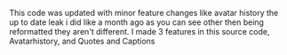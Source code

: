 This code was updated with minor feature changes like avatar history 
the up to date leak i did like a month ago
as you can see other then being reformatted they aren't different.
I made 3 features in this source code, Avatarhistory, and Quotes and Captions
